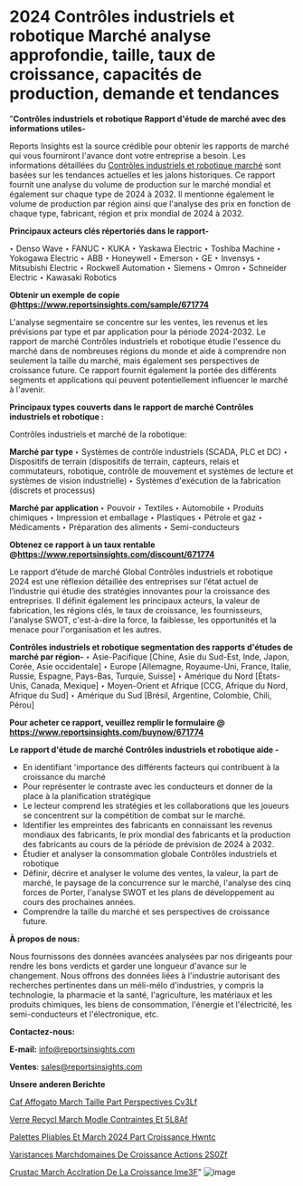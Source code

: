 # 2024 Contrôles industriels et robotique Marché analyse approfondie, taille, taux de croissance, capacités de production, demande et tendances

 "<strong>Contrôles industriels et robotique Rapport d'étude de marché avec des informations utiles-</strong>

Reports Insights est la source crédible pour obtenir les rapports de marché qui vous fourniront l'avance dont votre entreprise a besoin. Les informations détaillées du <a href=https://www.reportsinsights.com/sample/671774>Contrôles industriels et robotique marché</a> sont basées sur les tendances actuelles et les jalons historiques. Ce rapport fournit une analyse du volume de production sur le marché mondial et également sur chaque type de 2024 à 2032. Il mentionne également le volume de production par région ainsi que l'analyse des prix en fonction de chaque type, fabricant, région et prix mondial de 2024 à 2032.

<b>Principaux acteurs clés répertoriés dans le rapport-</b>

‣ Denso Wave
‣ FANUC
‣ KUKA
‣ Yaskawa Electric
‣ Toshiba Machine
‣ Yokogawa Electric
‣ ABB
‣ Honeywell
‣ Emerson
‣ GE
‣ Invensys
‣ Mitsubishi Electric
‣ Rockwell Automation
‣ Siemens
‣ Omron
‣ Schneider Electric
‣ Kawasaki Robotics

<strong><b>Obtenir un exemple de copie @</b></strong><a href=https://www.reportsinsights.com/sample/671774><strong><b>https://www.reportsinsights.com/sample/671774</b></strong></a>

L'analyse segmentaire se concentre sur les ventes, les revenus et les prévisions par type et par application pour la période 2024-2032. Le rapport de marché Contrôles industriels et robotique étudie l'essence du marché dans de nombreuses régions du monde et aide à comprendre non seulement la taille du marché, mais également ses perspectives de croissance future. Ce rapport fournit également la portée des différents segments et applications qui peuvent potentiellement influencer le marché à l'avenir.

<strong>Principaux types couverts dans le rapport de marché Contrôles industriels et robotique :</strong>

Contrôles industriels et marché de la robotique:

<strong>Marché par type </strong>
‣ Systèmes de contrôle industriels (SCADA, PLC et DC)
‣ Dispositifs de terrain (dispositifs de terrain, capteurs, relais et commutateurs, robotique, contrôle de mouvement et systèmes de lecture et systèmes de vision industrielle)
‣ Systèmes d'exécution de la fabrication (discrets et processus)

<strong>Marché par application </strong>
‣ Pouvoir
‣ Textiles
‣ Automobile
‣ Produits chimiques
‣ Impression et emballage
‣ Plastiques
‣ Pétrole et gaz
‣ Médicaments
‣ Préparation des aliments
‣ Semi-conducteurs

<strong><b>Obtenez ce rapport à un taux rentable @</b></strong><a href=https://www.reportsinsights.com/discount/671774><strong><b>https://www.reportsinsights.com/discount/671774</b></strong></a>

Le rapport d’étude de marché Global Contrôles industriels et robotique 2024 est une réflexion détaillée des entreprises sur l’état actuel de l’industrie qui étudie des stratégies innovantes pour la croissance des entreprises. Il définit également les principaux acteurs, la valeur de fabrication, les régions clés, le taux de croissance, les fournisseurs, l'analyse SWOT, c'est-à-dire la force, la faiblesse, les opportunités et la menace pour l'organisation et les autres.

<strong>Contrôles industriels et robotique segmentation des rapports d'études de marché par région-</strong>
‣ Asie-Pacifique [Chine, Asie du Sud-Est, Inde, Japon, Corée, Asie occidentale]
‣ Europe [Allemagne, Royaume-Uni, France, Italie, Russie, Espagne, Pays-Bas, Turquie, Suisse]
‣ Amérique du Nord [États-Unis, Canada, Mexique]
‣ Moyen-Orient et Afrique [CCG, Afrique du Nord, Afrique du Sud]
‣ Amérique du Sud [Brésil, Argentine, Colombie, Chili, Pérou]

<strong>Pour acheter ce rapport, veuillez remplir le formulaire @   <a href=https://www.reportsinsights.com/buynow/671774>https://www.reportsinsights.com/buynow/671774</a></strong>

<strong>Le rapport d'étude de marché Contrôles industriels et robotique aide -</strong>
<ul>
  <li>En identifiant 'importance des différents facteurs qui contribuent à la croissance du marché</li>
  <li>Pour représenter le contraste avec les conducteurs et donner de la place à la planification stratégique</li>
  <li>Le lecteur comprend les stratégies et les collaborations que les joueurs se concentrent sur la compétition de combat sur le marché.</li>
  <li>Identifier les empreintes des fabricants en connaissant les revenus mondiaux des fabricants, le prix mondial des fabricants et la production des fabricants au cours de la période de prévision de 2024 à 2032.</li>
  <li>Étudier et analyser la consommation globale Contrôles industriels et robotique</li>
  <li>Définir, décrire et analyser le volume des ventes, la valeur, la part de marché, le paysage de la concurrence sur le marché, l'analyse des cinq forces de Porter, l'analyse SWOT et les plans de développement au cours des prochaines années.</li>
  <li>Comprendre la taille du marché et ses perspectives de croissance future.</li>
</ul>
<strong>À propos de nous:</strong>

Nous fournissons des données avancées analysées par nos dirigeants pour rendre les bons verdicts et garder une longueur d'avance sur le changement. Nous offrons des données liées à l'industrie autorisant des recherches pertinentes dans un méli-mélo d'industries, y compris la technologie, la pharmacie et la santé, l'agriculture, les matériaux et les produits chimiques, les biens de consommation, l'énergie et l'électricité, les semi-conducteurs et l'électronique, etc.

<strong>Contactez-nous:</strong>

<strong>E-mail:</strong> <a href=mailto:info@reportsinsights.com>info@reportsinsights.com</a>

<strong>Ventes</strong>: <a href=mailto:sales@reportsinsights.com>sales@reportsinsights.com</a>

<strong>Unsere anderen Berichte</strong>

<a href=https://www.linkedin.com/pulse/caf%C3%A9-affogato-march%C3%A9-taille-part-perspectives-cv3lf/>Caf Affogato March Taille Part Perspectives Cv3Lf</a>

<a href=https://www.linkedin.com/pulse/verre-recycl%C3%A9-march%C3%A9-mod%C3%A8le-contraintes-et-5l8af/>Verre Recycl March Modle Contraintes Et 5L8Af</a>

<a href=https://www.linkedin.com/pulse/palettes-pliables-et-march%C3%A9-2024-part-croissance-hwntc/>Palettes Pliables Et March 2024 Part Croissance Hwntc</a>

<a href=https://www.linkedin.com/pulse/varistances-march%C3%A9domaines-de-croissance-actions-2s0zf/>Varistances Marchdomaines De Croissance Actions 2S0Zf</a>

<a href=https://www.linkedin.com/pulse/crustac%C3%A9-march%C3%A9-acc%C3%A9l%C3%A9ration-de-la-croissance-ime3f/>Crustac March Acclration De La Croissance Ime3F</a>"
![image](https://github.com/daminid12/RItrends/assets/158430485/bb81eb36-0278-4665-bef1-49eb05a1bd71)
